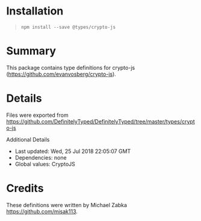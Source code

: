 # Installation
> `npm install --save @types/crypto-js`

# Summary
This package contains type definitions for crypto-js (https://github.com/evanvosberg/crypto-js).

# Details
Files were exported from https://github.com/DefinitelyTyped/DefinitelyTyped/tree/master/types/crypto-js

Additional Details
 * Last updated: Wed, 25 Jul 2018 22:05:07 GMT
 * Dependencies: none
 * Global values: CryptoJS

# Credits
These definitions were written by Michael Zabka <https://github.com/misak113>.
